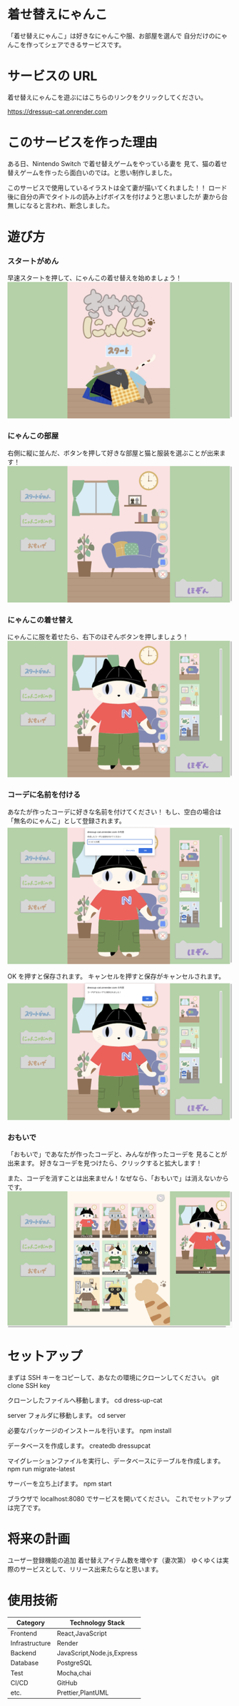 # 着せ替えにゃんこ

「着せ替えにゃんこ」は好きなにゃんこや服、お部屋を選んで
自分だけのにゃんこを作ってシェアできるサービスです。

# サービスの URL

着せ替えにゃんこを遊ぶにはこちらのリンクをクリックしてください。

<https://dressup-cat.onrender.com>

# このサービスを作った理由

ある日、Nintendo Switch で着せ替えゲームをやっている妻を
見て、猫の着せ替えゲームを作ったら面白いのでは。と思い制作しました。

このサービスで使用しているイラストは全て妻が描いてくれました！！
ロード後に自分の声でタイトルの読み上げボイスを付けようと思いましたが
妻から台無しになると言われ、断念しました。

# 遊び方

### スタートがめん

早速スタートを押して、にゃんこの着せ替えを始めましょう！
![スタートがめん](./images/img1.png)

### にゃんこの部屋

右側に縦に並んだ、ボタンを押して好きな部屋と猫と服装を選ぶことが出来ます！
![にゃんこの部屋１](./images/img2.png)

### にゃんこの着せ替え

にゃんこに服を着せたら、右下のほぞんボタンを押しましょう！
![にゃんこの着せ替え](./images/img3.png)

### コーデに名前を付ける

あなたが作ったコーデに好きな名前を付けてください！
もし、空白の場合は「無名のにゃんこ」として登録されます。
![コーデに名前を付ける](./images/img4.png)

OK を押すと保存されます。
キャンセルを押すと保存がキャンセルされます。
![にゃんこ保存完了](./images/img5.png)

### おもいで

「おもいで」であなたが作ったコーデと、みんなが作ったコーデを
見ることが出来ます。
好きなコーデを見つけたら、クリックすると拡大します！

また、コーデを消すことは出来ません！なぜなら、「おもいで」は消えないからです。
![みんなのコーデを見る](./images/img6.png)

# セットアップ

まずは SSH キーをコピーして、あなたの環境にクローンしてください。
git clone SSH key

クローンしたファイルへ移動します。
cd dress-up-cat

server フォルダに移動します。
cd server

必要なパッケージのインストールを行います。
npm install

データベースを作成します。
createdb dressupcat

マイグレーションファイルを実行し、データベースにテーブルを作成します。
npm run migrate-latest

サーバーを立ち上げます。
npm start

ブラウザで localhost:8080 でサービスを開いてください。
これでセットアップは完了です。

# 将来の計画

ユーザー登録機能の追加
着せ替えアイテム数を増やす（妻次第）
ゆくゆくは実際のサービスとして、リリース出来たらなと思います。

# 使用技術

| Category       | Technology Stack           |
| -------------- | -------------------------- |
| Frontend       | React,JavaScript           |
| Infrastructure | Render                     |
| Backend        | JavaScript,Node.js,Express |
| Database       | PostgreSQL                 |
| Test           | Mocha,chai                 |
| CI/CD          | GitHub                     |
| etc.           | Prettier,PlantUML          |
